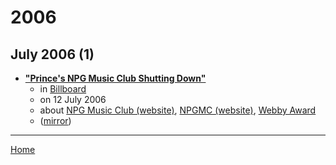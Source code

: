 # 2006

## July 2006 (1)

 - [**"Prince's NPG Music Club Shutting Down"**](https://www.billboard.com/articles//1352492/princes-npg-music-club-shutting-down)
    - in [Billboard](../../publications/billboard/index.md)
    - on 12 July 2006
    - about [NPG Music Club (website)](../../topics/website/npg-music-club/index.md), [NPGMC (website)](../../topics/website/npgmc/index.md), [Webby Award](../../topics/webby-award/index.md)
    - ([mirror](https://web.archive.org/web/*/https://www.billboard.com/articles//1352492/princes-npg-music-club-shutting-down))

----

[Home](../index.md)
